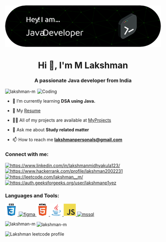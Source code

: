 ![Header](BANNER_github.png)
<h1 align="center">Hi 👋, I'm M Lakshman</h1>
<h3 align="center">A passionate Java developer from India</h3>
<img align="right" alt = "Coding" width="400" src="https://gifdb.com/images/high/animated-programmer-guy-coding-790a0bs8e8thpisg.gif" alt="">

<p align="left"> <img src="https://komarev.com/ghpvc/?username=lakshman-m&label=Profile%20views&color=0e75b6&style=flat" alt="lakshman-m" /> </p>

- 🌱 I’m currently learning **DSA using Java.**
  
- 📄 My [Resume](https://github.com/LAKSHMAN-M/Resume)

- 👨‍💻 All of my projects are available at [MyProjects](https://github.com/LAKSHMAN-M/MyFirst/tree/MyProjects)

- 💬 Ask me about **Study related matter**

- 📫 How to reach me **lakshmanpersonals@gmail.com**

<h3 align="left">Connect with me:</h3>
<p align="left">
<a href="https://linkedin.com/in/https://www.linkedin.com/in/lakshmanmidhyakula123/" target="blank"><img align="center" src="https://raw.githubusercontent.com/rahuldkjain/github-profile-readme-generator/master/src/images/icons/Social/linked-in-alt.svg" alt="https://www.linkedin.com/in/lakshmanmidhyakula123/" height="30" width="40" /></a>
<a href="https://www.hackerrank.com/https://www.hackerrank.com/profile/lakshman2002231" target="blank"><img align="center" src="https://raw.githubusercontent.com/rahuldkjain/github-profile-readme-generator/master/src/images/icons/Social/hackerrank.svg" alt="https://www.hackerrank.com/profile/lakshman2002231" height="30" width="40" /></a>
<a href="https://www.leetcode.com/https://leetcode.com/lakshman__m/" target="blank"><img align="center" src="https://raw.githubusercontent.com/rahuldkjain/github-profile-readme-generator/master/src/images/icons/Social/leet-code.svg" alt="https://leetcode.com/lakshman__m/" height="30" width="40" /></a>
<a href="https://auth.geeksforgeeks.org/user/https://auth.geeksforgeeks.org/user/lakshmanp1yez" target="blank"><img align="center" src="https://raw.githubusercontent.com/rahuldkjain/github-profile-readme-generator/master/src/images/icons/Social/geeks-for-geeks.svg" alt="https://auth.geeksforgeeks.org/user/lakshmanp1yez" height="30" width="40" /></a>
</p>

<h3 align="left">Languages and Tools:</h3>
<p align="left"> <a href="https://www.w3schools.com/css/" target="_blank" rel="noreferrer"> <img src="https://raw.githubusercontent.com/devicons/devicon/master/icons/css3/css3-original-wordmark.svg" alt="css3" width="40" height="40"/> </a> <a href="https://www.figma.com/" target="_blank" rel="noreferrer"> <img src="https://www.vectorlogo.zone/logos/figma/figma-icon.svg" alt="figma" width="40" height="40"/> </a> <a href="https://www.w3.org/html/" target="_blank" rel="noreferrer"> <img src="https://raw.githubusercontent.com/devicons/devicon/master/icons/html5/html5-original-wordmark.svg" alt="html5" width="40" height="40"/> </a> <a href="https://www.java.com" target="_blank" rel="noreferrer"> <img src="https://raw.githubusercontent.com/devicons/devicon/master/icons/java/java-original.svg" alt="java" width="40" height="40"/> </a> <a href="https://developer.mozilla.org/en-US/docs/Web/JavaScript" target="_blank" rel="noreferrer"> <img src="https://raw.githubusercontent.com/devicons/devicon/master/icons/javascript/javascript-original.svg" alt="javascript" width="40" height="40"/> </a> <a href="https://www.microsoft.com/en-us/sql-server" target="_blank" rel="noreferrer"> <img src="https://www.svgrepo.com/show/303229/microsoft-sql-server-logo.svg" alt="mssql" width="40" height="40"/> </a> </p>
<p><img align="left" src="https://github-readme-stats.vercel.app/api/top-langs?username=lakshman-m&show_icons=true&locale=en&layout=compact" alt="lakshman-m" /></p>

<p>&nbsp;<img align="center" src="https://github-readme-stats.vercel.app/api?username=lakshman-m&show_icons=true&locale=en" alt="lakshman-m" /></p>

![Lakshman leetcode profile](https://leetcard.jacoblin.cool/MidhyakulaLakshman?ext=heatmap)
